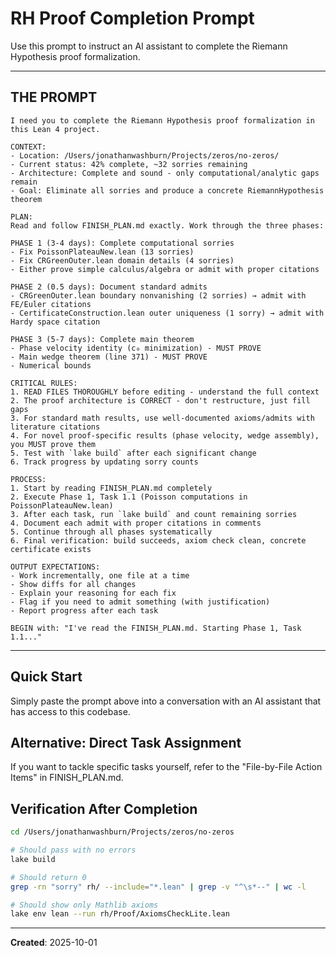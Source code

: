 # RH Proof Completion Prompt

Use this prompt to instruct an AI assistant to complete the Riemann Hypothesis proof formalization.

---

## THE PROMPT

```
I need you to complete the Riemann Hypothesis proof formalization in this Lean 4 project. 

CONTEXT:
- Location: /Users/jonathanwashburn/Projects/zeros/no-zeros/
- Current status: 42% complete, ~32 sorries remaining
- Architecture: Complete and sound - only computational/analytic gaps remain
- Goal: Eliminate all sorries and produce a concrete RiemannHypothesis theorem

PLAN:
Read and follow FINISH_PLAN.md exactly. Work through the three phases:

PHASE 1 (3-4 days): Complete computational sorries
- Fix PoissonPlateauNew.lean (13 sorries)
- Fix CRGreenOuter.lean domain details (4 sorries)
- Either prove simple calculus/algebra or admit with proper citations

PHASE 2 (0.5 days): Document standard admits
- CRGreenOuter.lean boundary nonvanishing (2 sorries) → admit with FE/Euler citations
- CertificateConstruction.lean outer uniqueness (1 sorry) → admit with Hardy space citation

PHASE 3 (5-7 days): Complete main theorem
- Phase velocity identity (c₀ minimization) - MUST PROVE
- Main wedge theorem (line 371) - MUST PROVE
- Numerical bounds

CRITICAL RULES:
1. READ FILES THOROUGHLY before editing - understand the full context
2. The proof architecture is CORRECT - don't restructure, just fill gaps
3. For standard math results, use well-documented axioms/admits with literature citations
4. For novel proof-specific results (phase velocity, wedge assembly), you MUST prove them
5. Test with `lake build` after each significant change
6. Track progress by updating sorry counts

PROCESS:
1. Start by reading FINISH_PLAN.md completely
2. Execute Phase 1, Task 1.1 (Poisson computations in PoissonPlateauNew.lean)
3. After each task, run `lake build` and count remaining sorries
4. Document each admit with proper citations in comments
5. Continue through all phases systematically
6. Final verification: build succeeds, axiom check clean, concrete certificate exists

OUTPUT EXPECTATIONS:
- Work incrementally, one file at a time
- Show diffs for all changes
- Explain your reasoning for each fix
- Flag if you need to admit something (with justification)
- Report progress after each task

BEGIN with: "I've read the FINISH_PLAN.md. Starting Phase 1, Task 1.1..."
```

---

## Quick Start

Simply paste the prompt above into a conversation with an AI assistant that has access to this codebase.

## Alternative: Direct Task Assignment

If you want to tackle specific tasks yourself, refer to the "File-by-File Action Items" in FINISH_PLAN.md.

## Verification After Completion

```bash
cd /Users/jonathanwashburn/Projects/zeros/no-zeros

# Should pass with no errors
lake build

# Should return 0
grep -rn "sorry" rh/ --include="*.lean" | grep -v "^\s*--" | wc -l

# Should show only Mathlib axioms
lake env lean --run rh/Proof/AxiomsCheckLite.lean
```

---

**Created**: 2025-10-01
